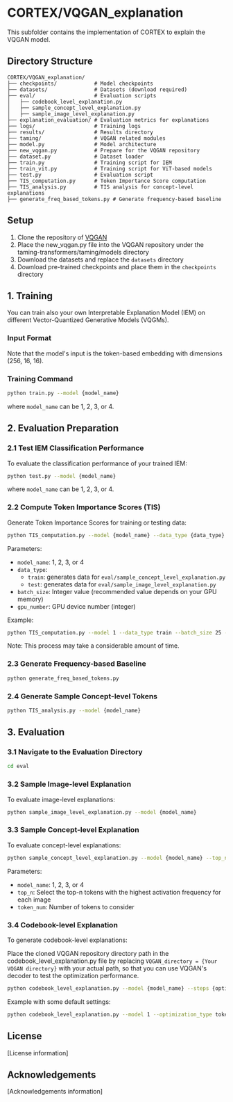 # CORTEX/VQGAN_explanation

This subfolder contains the implementation of CORTEX to explain the VQGAN model.

## Directory Structure

```
CORTEX/VQGAN_explanation/
├── checkpoints/            # Model checkpoints
├── datasets/               # Datasets (download required)
├── eval/                   # Evaluation scripts
│   ├── codebook_level_explanation.py
│   ├── sample_concept_level_explanation.py
│   ├── sample_image_level_explanation.py
├── explanation_evaluation/ # Evaluation metrics for explanations
├── logs/                   # Training logs
├── results/                # Results directory
├── taming/                 # VQGAN related modules
├── model.py                # Model architecture
├── new_vqgan.py            # Prepare for the VQGAN repository
├── dataset.py              # Dataset loader
├── train.py                # Training script for IEM
├── train_vit.py            # Training script for ViT-based models
├── test.py                 # Evaluation script
├── TIS_computation.py      # Token Importance Score computation
├── TIS_analysis.py         # TIS analysis for concept-level explanations
├── generate_freq_based_tokens.py # Generate frequency-based baseline
```

## Setup
1. Clone the repository of [VQGAN](https://github.com/CompVis/taming-transformers)
2. Place the new_vqgan.py file into the VQGAN repository under the taming-transformers/taming/models directory
3. Download the datasets and replace the `datasets` directory
4. Download pre-trained checkpoints and place them in the `checkpoints` directory

## 1. Training

You can train also your own Interpretable Explanation Model (IEM) on different Vector-Quantized Generative Models (VQGMs).

### Input Format
Note that the model's input is  the token-based embedding with dimensions (256, 16, 16).

### Training Command
```bash
python train.py --model {model_name}
```
where `model_name` can be 1, 2, 3, or 4.

## 2. Evaluation Preparation

### 2.1 Test IEM Classification Performance

To evaluate the classification performance of your trained IEM:

```bash
python test.py --model {model_name}
```
where `model_name` can be 1, 2, 3, or 4.

### 2.2 Compute Token Importance Scores (TIS)

Generate Token Importance Scores for training or testing data:

```bash
python TIS_computation.py --model {model_name} --data_type {data_type} --batch_size {batch_size} --gpu {gpu_number}
```

Parameters:
- `model_name`: 1, 2, 3, or 4
- `data_type`: 
  - `train`: generates data for `eval/sample_concept_level_explanation.py`
  - `test`: generates data for `eval/sample_image_level_explanation.py`
- `batch_size`: Integer value (recommended value depends on your GPU memory)
- `gpu_number`: GPU device number (integer)

Example:
```bash
python TIS_computation.py --model 1 --data_type train --batch_size 25 --gpu 1
```

Note: This process may take a considerable amount of time.

### 2.3 Generate Frequency-based Baseline

```bash
python generate_freq_based_tokens.py
```

### 2.4 Generate Sample Concept-level Tokens

```bash
python TIS_analysis.py --model {model_name}
```

## 3. Evaluation

### 3.1 Navigate to the Evaluation Directory

```bash
cd eval
```

### 3.2 Sample Image-level Explanation

To evaluate image-level explanations:

```bash
python sample_image_level_explanation.py --model {model_name}
```

### 3.3 Sample Concept-level Explanation

To evaluate concept-level explanations:

```bash
python sample_concept_level_explanation.py --model {model_name} --top_n {top-n value} --token_num {token number}
```

Parameters:
- `model_name`: 1, 2, 3, or 4
- `top_n`: Select the top-n tokens with the highest activation frequency for each image
- `token_num`: Number of tokens to consider

### 3.4 Codebook-level Explanation

To generate codebook-level explanations:

Place the cloned VQGAN repository directory path in the codebook_level_explanation.py file by replacing `VQGAN_directory = {Your VQGAN directory}` with your actual path, so that you can use VQGAN's decoder to test the optimization performance.

```bash
python codebook_level_explanation.py --model {model_name} --steps {optimization_steps} --lr {learning_rate} --optimization_type {token_selection or embedding}
```

Example with some default settings:
```bash
python codebook_level_explanation.py --model 1 --optimization_type token
```

## License

[License information]

## Acknowledgements

[Acknowledgements information]
